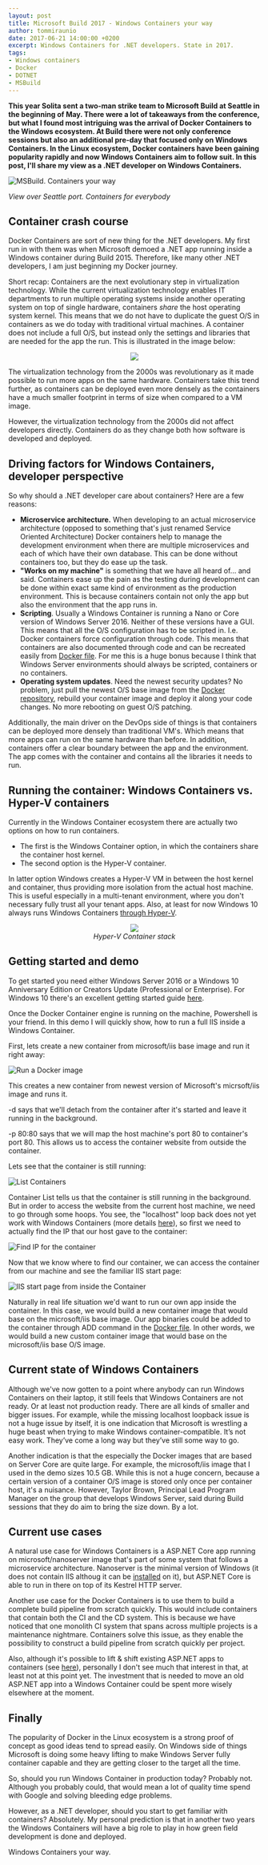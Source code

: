 ```yaml
---
layout: post
title: Microsoft Build 2017 - Windows Containers your way
author: tommiraunio
date: 2017-06-21 14:00:00 +0200
excerpt: Windows Containers for .NET developers. State in 2017.
tags:
- Windows containers
- Docker
- DOTNET
- MSBuild
---
```


**This year Solita sent a two-man strike team to Microsoft Build at Seattle in the beginning of May. There were a lot of takeaways from the conference, but what I found most intriguing was the arrival of Docker Containers to the Windows ecosystem. At Build there were not only conference sessions but also an additional pre-day that focused only on Windows Containers. In the Linux ecosystem, Docker containers have been gaining popularity rapidly and now Windows Containers aim to follow suit. In this post, I'll share my view as a .NET developer on Windows Containers.**

![MSBuild. Containers your way](/img/windows-containers-your-way/msbuild_containers_your_way.jpg)

_View over Seattle port. Containers for everybody_ 

## Container crash course

Docker Containers are sort of new thing for the .NET developers. My first run in with them was when Microsoft demoed a .NET app running inside a Windows container during Build 2015. Therefore, like many other .NET developers, I am just beginning my Docker journey.

Short recap: Containers are the next evolutionary step in virtualization technology. While the current virtualization technology enables IT departments to run multiple operating systems inside another operating system on top of single hardware, containers _share_ the host operating system kernel. This means that we do not have to duplicate the guest O/S in containers as we do today with traditional virtual machines. A container does not include a full O/S, but instead only the settings and libraries that are needed for the app the run. This is illustrated in the image below:

<div align="center">
    <img src="/img/windows-containers-your-way/vm_vs_container.png"/>
</div>

The virtualization technology from the 2000s was revolutionary as it made possible to run more apps on the same hardware. Containers take this trend further, as containers can be deployed even more densely as the containers have a much smaller footprint in terms of size when compared to a VM image. 

However, the virtualization technology from the 2000s did not affect developers directly. Containers do as they change both how software is developed and deployed.

## Driving factors for Windows Containers, developer perspective

So why should a .NET developer care about containers? Here are a few reasons:
* **Microservice architecture.** When developing to an actual microservice architecture (opposed to something that's just renamed Service Oriented Architecture) Docker containers help to manage the development environment when there are multiple microservices and each of which have their own database. This can be done without containers too, but they do ease up the task.
* **"Works on my machine"** is something that we have all heard of... and said. Containers ease up the pain as the testing during development can be done within exact same kind of environment as the production environment. This is because containers contain not only the app but also the environment that the app runs in.
* **Scripting**. Usually a Windows Container is running a Nano or Core version of Windows Server 2016. Neither of these versions have a GUI. This means that all the O/S configuration has to be scripted in. I.e. Docker containers force configuration through code. This means that containers are also documented through code and can be recreated easily from [Docker file](https://docs.microsoft.com/en-us/virtualization/windowscontainers/manage-docker/manage-windows-dockerfile). For me this is a huge bonus because I think that Windows Server environments should always be scripted, containers or no containers.
* **Operating system updates**. Need the newest security updates? No problem, just pull the newest O/S base image from the [Docker repository]( https://docs.docker.com/registry/), rebuild your container image and deploy it along your code changes. No more rebooting on guest O/S patching.

Additionally, the main driver on the DevOps side of things is that containers can be deployed more densely than traditional VM's. Which means that more apps can run on the same hardware than before. In addition, containers offer a clear boundary between the app and the environment. The app comes with the container and contains all the libraries it needs to run.

## Running the container: Windows Containers vs. Hyper-V containers

Currently in the Windows Container ecosystem there are actually two options on how to run containers. 
* The first is the Windows Container option, in which the containers share the container host kernel. 
* The second option is the Hyper-V container. 

In latter option Windows creates a Hyper-V VM in between the host kernel and container, thus providing more isolation from the actual host machine. This is useful especially in a multi-tenant environment, where you don't necessary fully trust all your tenant apps. Also, at least for now Windows 10 always runs Windows Containers [through Hyper-V](https://docs.microsoft.com/en-us/virtualization/windowscontainers/about/index).

<div align="center">
    <img src="/img/windows-containers-your-way/hyper-v_container.png"/><br />
    <i>Hyper-V Container stack</i>
</div>

## Getting started and demo

To get started you need either Windows Server 2016 or a Windows 10 Anniversary Edition or Creators Update (Professional or Enterprise). For Windows 10 there's an excellent getting started guide [here](https://docs.microsoft.com/en-us/virtualization/windowscontainers/quick-start/quick-start-windows-10).

Once the Docker Container engine is running on the machine, Powershell is your friend. In this demo I will quickly show, how to run a full IIS inside a Windows Container.

First, lets create a new container from microsoft/iis base image and run it right away:

![Run a Docker image](/img/windows-containers-your-way/demo1.png)

This creates a new container from newest version of Microsoft's micrsoft/iis image and runs it. 

-d says that we'll detach from the container after it's started and leave it running in the background. 

-p 80:80 says that we will map the host machine's port 80 to container's port 80. This allows us to access the container website from outside the container.

Lets see that the container is still running:

![List Containers](/img/windows-containers-your-way/demo2.png)

Container List tells us that the container is still running in the background. But in order to access the website from the current host machine, we need to go through some hoops. You see, the "localhost" loop back does not yet work with Windows Containers (more details [here](https://blog.sixeyed.com/published-ports-on-windows-containers-dont-do-loopback/)), so first we need to actually find the IP  that our host gave to the container:

![Find IP for the container](/img/windows-containers-your-way/demo3.png)

Now that we know where to find our container, we can access the container from our machine and see the familiar IIS start page:

![IIS start page from inside the Container](/img/windows-containers-your-way/demo4.png)

Naturally in real life situation we'd want to run our own app inside the container. In this case, we would build a new container image that would base on the microsoft/iis base image. Our app binaries could be added to the container through ADD command in the [Docker file](https://docs.microsoft.com/en-us/virtualization/windowscontainers/manage-docker/manage-windows-dockerfile). In other words, we would build a new custom container image that would base on the microsoft/iis base O/S image.

## Current state of Windows Containers

Although we've now gotten to a point where anybody can run Windows Containers on their laptop, it still feels that Windows Containers are not ready. Or at least not production ready. There are all kinds of smaller and bigger issues. For example, while the missing localhost loopback issue is not a huge issue by itself, it is one indication that Microsoft is wrestling a huge beast when trying to make Windows container-compatible. It’s not easy work. They’ve come a long way but they’ve still some way to go.

Another indication is that the especially the Docker images that are based on Server Core are quite large. For example, the microsoft/iis image that I used in the demo sizes 10.5 GB. While this is not a huge concern, because a certain version of a container O/S image is stored only once per container host, it's a nuisance. However, Taylor Brown, Principal Lead Program Manager on the group that develops Windows Server, said during Build sessions that they do aim to bring the size down. By a lot.


## Current use cases

A natural use case for Windows Containers is a ASP.NET Core app running on microsoft/nanoserver image that's part of some system that follows a microservice architecture. Nanoserver is the minimal version of Windows (it does not contain IIS althoug it can be [installed](https://docs.microsoft.com/en-us/aspnet/core/tutorials/nano-server) on it), but ASP.NET Core is able to run in there on top of its Kestrel HTTP server. 

Another use case for the Docker Containers is to use them to build a complete build pipeline from scratch quickly. This would include containers that contain both the CI and the CD system. This is because we have noticed that one monolith CI system that spans across multiple projects is a maintenance nightmare. Containers solve this issue, as they enable the possibility to construct a build pipeline from scratch quickly per project.

Also, although it's possible to lift & shift existing ASP.NET apps to containers (see [here](https://github.com/docker/communitytools-image2docker-win)), personally I don't see much that interest in that, at least not at this point yet. The investment that is needed to move an old ASP.NET app into a Windows Container could be spent more wisely elsewhere at the moment.

## Finally

The popularity of Docker in the Linux ecosystem is a strong proof of concept as good ideas tend to spread easily. On Windows side of things Microsoft is doing some heavy lifting to make Windows Server fully container capable and they are getting closer to the target all the time.

So, should you run Windows Container in production today? Probably not. Although you probably could, that would mean a lot of quality time spend with Google and solving bleeding edge problems.

However, as a .NET developer, should you start to get familiar with containers? Absolutely. My personal prediction is that in another two years the Windows Containers will have a big role to play in how green field development is done and deployed. 

Windows Containers your way.
